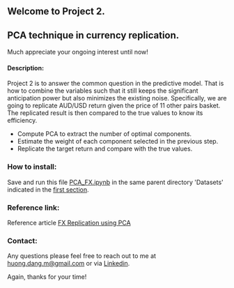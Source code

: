 ## Welcome to Project 2.
## PCA technique in currency replication.

Much appreciate your ongoing interest until now!

#### Description: 

Project 2 is to answer the common question in the predictive model. That is how to combine the variables such that it still keeps the significant anticipation power but also minimizes the existing noise. Specifically, we are going to replicate AUD/USD return given the price of 11 other pairs basket. The replicated result is then compared to the true values to know its efficiency. 
- Compute PCA to extract the number of optimal components.
- Estimate the weight of each component selected in the previous step.
- Replicate the target return and compare with the true values.

### How to install:

Save and run this file [PCA_FX.ipynb](https://github.com/huongmdang/QuantFinance/blob/main/PCA/src/PCA_FX.ipynb) in the same parent directory 'Datasets' indicated in the [first section](https://github.com/huongmdang/QuantFinance/tree/main/FXData).

### Reference link:

Reference article [FX Replication using PCA](https://medium.com/@nmdang/fx-replication-using-pca-15d3c79e2a46)

### Contact:
Any questions please feel free to reach out to me at huong.dang.m@gmail.com or via [Linkedin](https://www.linkedin.com/in/huong-dang-bb589521/). 

Again, thanks for your time!

